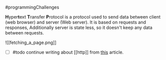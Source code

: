 #programmingChallenges 

**H**yper**t**ext **T**ransfer **P**rotocol is a protocol used to send data between client (web browser) and server (Web server). It is based on requests and responses, Additionally server is state less, so it doesn't keep any data between requests.

![[fetching_a_page.png]]

- [ ] #todo continue writing about [[http]] from [this](https://developer.mozilla.org/en-US/docs/Web/HTTP/Overview) article.